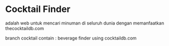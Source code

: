 # Cocktail Finder
adalah web untuk mencari  minuman di seluruh dunia dengan memanfaatkan thecocktaildb.com


branch cocktail contain : beverage finder using cocktaildb.com
